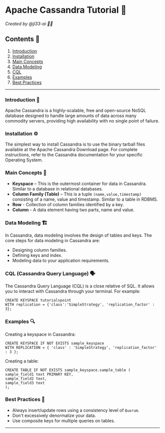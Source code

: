 # Apache Cassandra Tutorial 🚀 

_Created by @jl33-ai 👦🏻_ 

## Contents 📇
1. [Introduction](#introduction-🎉)
2. [Installation](#installation-⚙️)
3. [Main Concepts](#main-concepts-🧠)
4. [Data Modeling](#data-modeling-🏗️)
5. [CQL](#cql-🗣️)
6. [Examples](#examples-🔍)
7. [Best Practices](#best-practices-🎯)

---

### Introduction 🎉
Apache Cassandra is a highly-scalable, free and open-source NoSQL database designed to handle large amounts of data across many commodity servers, providing high availability with no single point of failure. 

### Installation ⚙️
The simplest way to install Cassandra is to use the binary tarball files available at the Apache Cassandra Download page. For complete instructions, refer to the Cassandra documentation for your specific Operating System.

### Main Concepts 🧠

- **Keyspace** – This is the outermost container for data in Cassandra. Similar to a database in relational databases.
- **Column Family (Table)** – This is a tuple `(name,value,timestamp)` consisting of a name, value and timestamp. Similar to a table in RDBMS.
- **Row** - Collection of column families identified by a key.
- **Column** - A data element having two parts, name and value.

### Data Modeling 🏗️
In Cassandra, data modeling involves the design of tables and keys. The core steps for data modeling in Cassandra are:

- Designing column families.
- Defining keys and index.
- Modeling data to your application requirements.

### CQL (Cassandra Query Language) 🗣️
The Cassandra Query Language (CQL) is a close relative of SQL. It allows you to interact with Cassandra through your terminal. For example:

```cql
CREATE KEYSPACE tutorialspoint
WITH replication = {'class':'SimpleStrategy', 'replication_factor' : 3};
```

### Examples 🔍

Creating a keyspace in Cassandra:

```cql
CREATE KEYSPACE IF NOT EXISTS sample_keyspace 
WITH REPLICATION = { 'class' : 'SimpleStrategy', 'replication_factor' : 3 };
```

Creating a table:

```cql
CREATE TABLE IF NOT EXISTS sample_keyspace.sample_table (
sample_field1 text PRIMARY KEY,
sample_field2 text,
sample_field3 text
);
```

### Best Practices 🎯
- Always insert/update rows using a consistency level of `Quorum`.
- Don't excessively denormalize your data.
- Use composite keys for multiple queries on tables.

---
```
